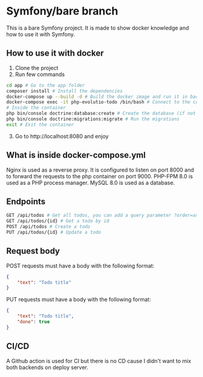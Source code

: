 # Symfony/bare branch

This is a bare Symfony project. It is made to show docker knowledge and how to use it with Symfony.

## How to use it with docker

1. Clone the project
2. Run few commands

```bash
cd app # Go to the app folder
composer install # Install the dependencies
docker-compose up --build -d # Build the docker image and run it in background
docker-compose exec -it php-evolutio-todo /bin/bash # Connect to the container
# Inside the container
php bin/console doctrine:database:create # Create the database (if not already created)
php bin/console doctrine:migrations:migrate # Run the migrations
exit # Exit the container
```

3. Go to http://localhost:8080 and enjoy

## What is inside docker-compose.yml

Nginx is used as a reverse proxy. It is configured to listen on port 8000 and to forward the requests to the php container on port 9000.
PHP-FPM 8.0 is used as a PHP process manager.
MySQL 8.0 is used as a database.

## Endpoints

```bash
GET /api/todos # Get all todos, you can add a query parameter ?order=asc or ?order=desc to order the results by creation date (default is desc)
GET /api/todos/{id} # Get a todo by id
POST /api/todos # Create a todo
PUT /api/todos/{id} # Update a todo
```

## Request body

POST requests must have a body with the following format:
```json
{
    "text": "Todo title"
}
```

PUT requests must have a body with the following format:
```json
{
    "text": "Todo title",
    "done": true
}
```

## CI/CD

A Github action is used for CI but there is no CD cause I didn't want to mix 
both backends on deploy server.
